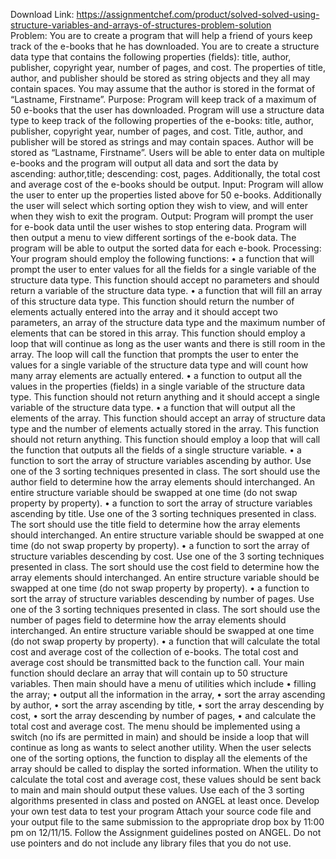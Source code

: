 Download Link: https://assignmentchef.com/product/solved-solved-using-structure-variables-and-arrays-of-structures-problem-solution
<br>
Problem: You are to create a program that will help a friend of yours keep track of the e-books that he has downloaded. You are to create a structure data type that contains the following properties (fields): title, author, publisher, copyright year, number of pages, and cost. The properties of title, author, and publisher should be stored as string objects and they all may contain spaces. You may assume that the author is stored in the format of “Lastname, Firstname”. Purpose: Program will keep track of a maximum of 50 e-books that the user has downloaded. Program will use a structure data type to keep track of the following properties of the e-books: title, author, publisher, copyright year, number of pages, and cost. Title, author, and publisher will be stored as strings and may contain spaces. Author will be stored as “Lastname, Firstname”. Users will be able to enter data on multiple e-books and the program will output all data and sort the data by ascending: author,title; descending: cost, pages. Additionally, the total cost and average cost of the e-books should be output. Input: Program will allow the user to enter up the properties listed above for 50 e-books. Additionally the user will select which sorting option they wish to view, and will enter when they wish to exit the program. Output: Program will prompt the user for e-book data until the user wishes to stop entering data. Program will then output a menu to view different sortings of the e-book data. The program will be able to output the sorted data for each e-book. Processing: Your program should employ the following functions: • a function that will prompt the user to enter values for all the fields for a single variable of the structure data type. This function should accept no parameters and should return a variable of the structure data type. • a function that will fill an array of this structure data type. This function should return the number of elements actually entered into the array and it should accept two parameters, an array of the structure data type and the maximum number of elements that can be stored in this array. This function should employ a loop that will continue as long as the user wants and there is still room in the array. The loop will call the function that prompts the user to enter the values for a single variable of the structure data type and will count how many array elements are actually entered. • a function to output all the values in the properties (fields) in a single variable of the structure data type. This function should not return anything and it should accept a single variable of the structure data type. • a function that will output all the elements of the array. This function should accept an array of structure data type and the number of elements actually stored in the array. This function should not return anything. This function should employ a loop that will call the function that outputs all the fields of a single structure variable. • a function to sort the array of structure variables ascending by author. Use one of the 3 sorting techniques presented in class. The sort should use the author field to determine how the array elements should interchanged. An entire structure variable should be swapped at one time (do not swap property by property). • a function to sort the array of structure variables ascending by title. Use one of the 3 sorting techniques presented in class. The sort should use the title field to determine how the array elements should interchanged. An entire structure variable should be swapped at one time (do not swap property by property). • a function to sort the array of structure variables descending by cost. Use one of the 3 sorting techniques presented in class. The sort should use the cost field to determine how the array elements should interchanged. An entire structure variable should be swapped at one time (do not swap property by property). • a function to sort the array of structure variables descending by number of pages. Use one of the 3 sorting techniques presented in class. The sort should use the number of pages field to determine how the array elements should interchanged. An entire structure variable should be swapped at one time (do not swap property by property). • a function that will calculate the total cost and average cost of the collection of e-books. The total cost and average cost should be transmitted back to the function call. Your main function should declare an array that will contain up to 50 structure variables. Then main should have a menu of utilities which include • filling the array; • output all the information in the array, • sort the array ascending by author, • sort the array ascending by title, • sort the array descending by cost, • sort the array descending by number of pages, • and calculate the total cost and average cost. The menu should be implemented using a switch (no ifs are permitted in main) and should be inside a loop that will continue as long as wants to select another utility. When the user selects one of the sorting options, the function to display all the elements of the array should be called to display the sorted information. When the utility to calculate the total cost and average cost, these values should be sent back to main and main should output these values. Use each of the 3 sorting algorithms presented in class and posted on ANGEL at least once. Develop your own test data to test your program Attach your source code file and your output file to the same submission to the appropriate drop box by 11:00 pm on 12/11/15. Follow the Assignment guidelines posted on ANGEL. Do not use pointers and do not include any library files that you do not use.